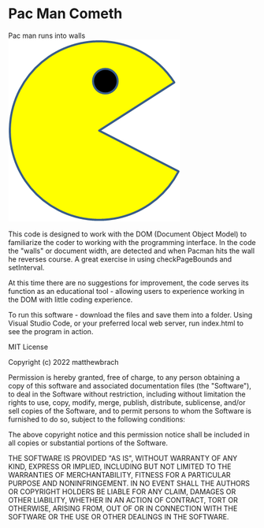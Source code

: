 # Pac Man Cometh
 Pac man runs into walls
![Wocka](gopacgo.png)

This code is designed to work with the DOM (Document Object Model) to familiarize the coder to working with the programming interface. In the code the "walls" or document width, are detected and when Pacman hits the wall he reverses course. A great exercise in using checkPageBounds and setInterval. 

At this time there are no suggestions for improvement, the code serves its function as an educational tool - allowing users to experience working in the DOM with little coding experience. 

To run this software - download the files and save them into a folder. Using Visual Studio Code, or your preferred local web server, run index.html to see the program in action. 


MIT License

Copyright (c) 2022 matthewbrach

Permission is hereby granted, free of charge, to any person obtaining a copy
of this software and associated documentation files (the "Software"), to deal
in the Software without restriction, including without limitation the rights
to use, copy, modify, merge, publish, distribute, sublicense, and/or sell
copies of the Software, and to permit persons to whom the Software is
furnished to do so, subject to the following conditions:

The above copyright notice and this permission notice shall be included in all
copies or substantial portions of the Software.

THE SOFTWARE IS PROVIDED "AS IS", WITHOUT WARRANTY OF ANY KIND, EXPRESS OR
IMPLIED, INCLUDING BUT NOT LIMITED TO THE WARRANTIES OF MERCHANTABILITY,
FITNESS FOR A PARTICULAR PURPOSE AND NONINFRINGEMENT. IN NO EVENT SHALL THE
AUTHORS OR COPYRIGHT HOLDERS BE LIABLE FOR ANY CLAIM, DAMAGES OR OTHER
LIABILITY, WHETHER IN AN ACTION OF CONTRACT, TORT OR OTHERWISE, ARISING FROM,
OUT OF OR IN CONNECTION WITH THE SOFTWARE OR THE USE OR OTHER DEALINGS IN THE
SOFTWARE.
